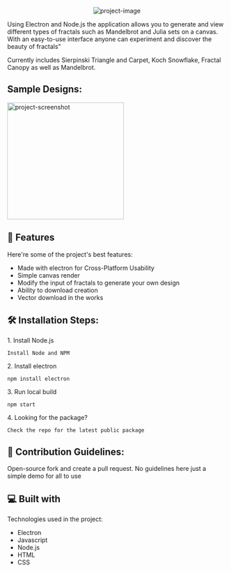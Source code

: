<p align="center"><img src="https://socialify.git.ci/MattMBenson/Fractal-Computation/image?description=1&amp;descriptionEditable=Fractals%20found%20via%20Mathematical%20Computation&amp;forks=1&amp;language=1&amp;name=1&amp;owner=1&amp;stargazers=1&amp;theme=Dark" alt="project-image"></p>

<p id="description">Using Electron and Node.js the application allows you to generate and view different types of fractals such as Mandelbrot and Julia sets on a canvas. With an easy-to-use interface anyone can experiment and discover the beauty of fractals"
  
  Currently includes Sierpinski Triangle and Carpet, Koch Snowflake, Fractal Canopy as well as Mandelbrot. 

</p>

<h2>Sample Designs:</h2>
                                                                             
<img src="https://i.imgur.com/iLkX2xw.gif" alt="project-screenshot" width="268" height="268/">
  
<h2>🧐 Features</h2>

Here're some of the project's best features:

*   Made with electron for Cross-Platform Usability
*   Simple canvas render
*   Modify the input of fractals to generate your own design
*   Ability to download creation
*   Vector download in the works

<h2>🛠️ Installation Steps:</h2>

<p>1. Install Node.js</p>

```
Install Node and NPM
```

<p>2. Install electron</p>

```
npm install electron
```

<p>3. Run local build</p>

```
npm start
```

<p>4. Looking for the package?</p>

```
Check the repo for the latest public package
```

<h2>🍰 Contribution Guidelines:</h2>

Open-source fork and create a pull request. No guidelines here just a simple demo for all to use

  
  
<h2>💻 Built with</h2>

Technologies used in the project:

*   Electron
*   Javascript
*   Node.js
*   HTML
*   CSS
